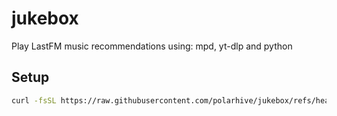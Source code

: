 # jukebox

Play LastFM music recommendations using: mpd, yt-dlp and python

## Setup

```sh
curl -fsSL https://raw.githubusercontent.com/polarhive/jukebox/refs/heads/main/setup.sh | bash
```
